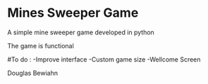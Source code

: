 # Mines Sweeper Game

A simple mine sweeper game developed in python

The game is functional

#To do :
-Improve interface
-Custom game size
-Wellcome Screen


Douglas Bewiahn
